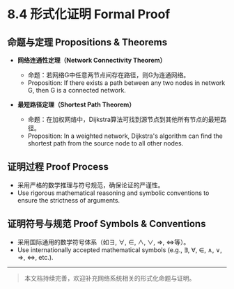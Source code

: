 # 8.4 形式化证明 Formal Proof

## 命题与定理 Propositions & Theorems

- **网络连通性定理（Network Connectivity Theorem）**
  - 命题：若网络G中任意两节点间存在路径，则G为连通网络。
  - Proposition: If there exists a path between any two nodes in network G, then G is a connected network.

- **最短路径定理（Shortest Path Theorem）**
  - 命题：在加权网络中，Dijkstra算法可找到源节点到其他所有节点的最短路径。
  - Proposition: In a weighted network, Dijkstra's algorithm can find the shortest path from the source node to all other nodes.

## 证明过程 Proof Process

- 采用严格的数学推理与符号规范，确保论证的严谨性。
- Use rigorous mathematical reasoning and symbolic conventions to ensure the strictness of arguments.

## 证明符号与规范 Proof Symbols & Conventions

- 采用国际通用的数学符号体系（如∃, ∀, ∈, ∧, ∨, ⇒, ⇔等）。
- Use internationally accepted mathematical symbols (e.g., ∃, ∀, ∈, ∧, ∨, ⇒, ⇔, etc.).

---

> 本文档持续完善，欢迎补充网络系统相关的形式化命题与证明。
